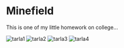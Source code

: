 # Minefield

This is one of my little homework on college...

![tarla1](https://user-images.githubusercontent.com/96992535/179992495-8278997c-9acc-4939-a309-b3f489634f81.PNG)
![tarla2](https://user-images.githubusercontent.com/96992535/179992501-92ec0850-abef-4ec0-b6b4-31ce2ac34798.PNG)
![tarla3](https://user-images.githubusercontent.com/96992535/179992504-48928a72-c59b-4a31-a4c3-ebfd0eae49a3.PNG)
![tarla4](https://user-images.githubusercontent.com/96992535/179992507-5c667d59-6b3f-479f-8fd7-c1e896caa133.PNG)
